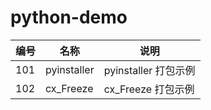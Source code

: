 # python-demo

| 编号 | 名称        | 说明                 |
|------|-------------|--------------------|
| 101  | pyinstaller | pyinstaller 打包示例 |
| 102  | cx_Freeze   | cx_Freeze 打包示例   |

